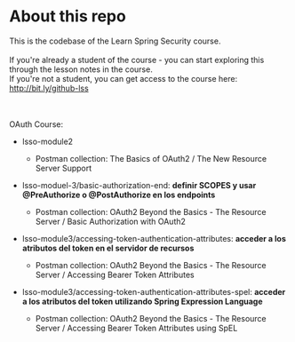 # About this repo

This is the codebase of the Learn Spring Security course. <br/><br/>
If you're already a student of the course - you can start exploring this through the lesson notes in the course. <br/>
If you're not a student, you can get access to the course here: http://bit.ly/github-lss <br/>
 <br/> <br/>
 
 OAuth Course: 
 * lsso-module2
   * Postman collection: The Basics of OAuth2 / The New Resource Server Support
   
 * lsso-moduel-3/basic-authorization-end: **definir SCOPES y usar @PreAuthorize o @PostAuthorize en los endpoints**
   * Postman collection: OAuth2 Beyond the Basics - The Resource Server / Basic Authorization with OAuth2
   
 * lsso-module3/accessing-token-authentication-attributes: **acceder a los atributos del token en el servidor de recursos**
   * Postman collection: OAuth2 Beyond the Basics - The Resource Server / Accessing Bearer Token Attributes
   
 * lsso-module3/accessing-token-authentication-attributes-spel: **acceder a los atributos del token utilizando Spring Expression Language**
   * Postman collection: OAuth2 Beyond the Basics - The Resource Server / Accessing Bearer Token Attributes using SpEL
